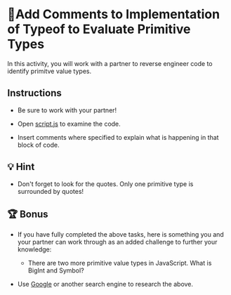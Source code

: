 # 📐Add Comments to Implementation of Typeof to Evaluate Primitive Types

In this activity, you will work with a partner to reverse engineer code to identify primitve value types.

## Instructions

* Be sure to work with your partner!

* Open [script.js](06-Stu_Primitive-Types/Unsolved/script.js) to examine the code.

* Insert comments where specified to explain what is happening in that block of code.

## 💡 Hint

* Don't forget to look for the quotes. Only one primitive type is surrounded by quotes! 

## 🏆 Bonus

* If you have fully completed the above tasks, here is something you and your partner can work through as an added challenge to further your knowledge:

  * There are two more primitive value types in JavaScript. What is BigInt and Symbol?  

* Use [Google](https://www.google.com) or another search engine to research the above.

